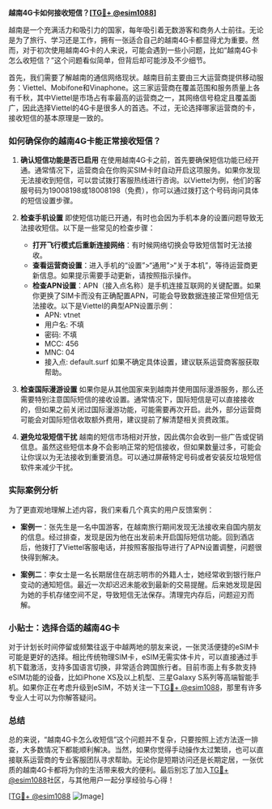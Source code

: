 **越南4G卡如何接收短信？[[TG💪+ @esim1088](https://t.me/s/esim1088)]**

越南是一个充满活力和吸引力的国家，每年吸引着无数游客和商务人士前往。无论是为了旅行、学习还是工作，拥有一张适合自己的越南4G卡都显得尤为重要。然而，对于初次使用越南4G卡的人来说，可能会遇到一些小问题，比如“越南4G卡怎么收短信？”这个问题看似简单，但背后却可能涉及不少细节。

首先，我们需要了解越南的通信网络现状。越南目前主要由三大运营商提供移动服务：Viettel、Mobifone和Vinaphone。这三家运营商在覆盖范围和服务质量上各有千秋，其中Viettel是市场占有率最高的运营商之一，其网络信号稳定且覆盖面广，因此选择Viettel的4G卡是很多人的首选。不过，无论选择哪家运营商的卡，接收短信的基本原理是一致的。

### 如何确保你的越南4G卡能正常接收短信？

1. **确认短信功能是否已启用**
   在使用越南4G卡之前，首先要确保短信功能已经开通。通常情况下，运营商会在你购买SIM卡时自动开启这项服务。如果你发现无法接收到短信，可以尝试拨打客服热线进行咨询。以Viettel为例，他们的客服号码为19008198或18008198（免费），你可以通过拨打这个号码询问具体的短信设置步骤。

2. **检查手机设置**
   即使短信功能已开通，有时也会因为手机本身的设置问题导致无法接收短信。以下是一些常见的检查步骤：
   
   - **打开飞行模式后重新连接网络**：有时候网络切换会导致短信暂时无法接收。
   - **查看运营商设置**：进入手机的“设置”>“通用”>“关于本机”，等待运营商更新信息。如果提示需要手动更新，请按照指示操作。
   - **检查APN设置**：APN（接入点名称）是手机连接互联网的关键配置。如果你更换了SIM卡而没有正确配置APN，可能会导致数据连接正常但短信无法接收。以下是Viettel的典型APN设置示例：
     - APN: vtnet
     - 用户名: 不填
     - 密码: 不填
     - MCC: 456
     - MNC: 04
     - 接入点: default.surf
   如果不确定具体设置，建议联系运营商客服获取帮助。

3. **检查国际漫游设置**
   如果你是从其他国家来到越南并使用国际漫游服务，那么还需要特别注意国际短信的接收设置。通常情况下，国际短信是可以直接接收的，但如果之前关闭过国际漫游功能，可能需要再次开启。此外，部分运营商可能会对国际短信收取额外费用，建议提前了解清楚相关资费政策。

4. **避免垃圾短信干扰**
   越南的短信市场相对开放，因此偶尔会收到一些广告或促销信息。虽然这些短信本身不会影响正常的短信接收，但如果数量过多，可能会让你误以为无法接收到重要消息。可以通过屏蔽特定号码或者安装反垃圾短信软件来减少干扰。

### 实际案例分析

为了更直观地理解上述内容，我们来看几个真实的用户反馈案例：

- **案例一**：张先生是一名中国游客，在越南旅行期间发现无法接收来自国内朋友的信息。经过排查，发现是因为他在出发前未开启国际短信功能。回到酒店后，他拨打了Viettel客服电话，并按照客服指导进行了APN设置调整，问题很快得到解决。
  
- **案例二**：李女士是一名长期居住在胡志明市的外籍人士，她经常收到银行账户变动的通知短信。最近一次却迟迟未能收到最新的交易提醒。后来她发现是因为她的手机存储空间不足，导致短信无法保存。清理完内存后，问题迎刃而解。

### 小贴士：选择合适的越南4G卡

对于计划长时间停留或频繁往返于中越两地的朋友来说，一张灵活便捷的eSIM卡可能是更好的选择。相比传统物理SIM卡，eSIM无需实体卡片，可以直接通过手机下载激活，支持多国语言切换，非常适合跨国旅行者。目前市面上有多款支持eSIM功能的设备，比如iPhone XS及以上机型、三星Galaxy S系列等高端智能手机。如果你正在考虑升级到eSIM，不妨关注一下[TG💪+ @esim1088](https://t.me/s/esim1088)，那里有许多专业人士可以为你解答疑问。

### 总结

总的来说，“越南4G卡怎么收短信”这个问题并不复杂，只要按照上述方法逐一排查，大多数情况下都能顺利解决。当然，如果你觉得手动操作太过繁琐，也可以直接联系运营商的专业客服团队寻求帮助。无论你是短期访问还是长期定居，一张优质的越南4G卡都将为你的生活带来极大的便利。最后别忘了加入[TG💪+ @esim1088](https://t.me/s/esim1088)社区，与其他用户一起分享经验与心得！

[[TG💪+ @esim1088](https://t.me/s/esim1088) ![Image](https://i.postimg.cc/4NQfJmqS/Snipaste-2025-05-13-00-14-12.png)]